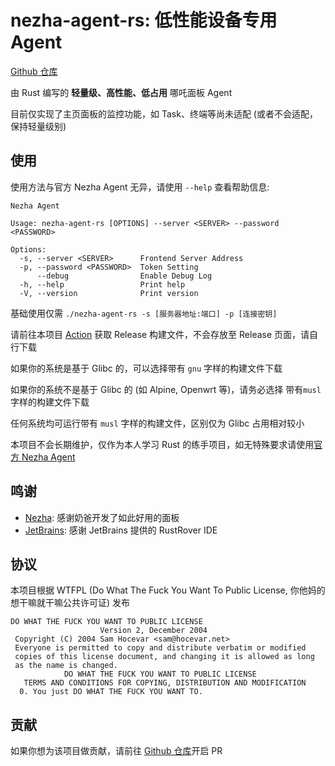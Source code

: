 # nezha-agent-rs: 低性能设备专用 Agent

[Github 仓库](https://github.com/GenshinMinecraft/nezha-agent-rs)

由 Rust 编写的 **轻量级、高性能、低占用** 哪吒面板 Agent

目前仅实现了主页面板的监控功能，如 Task、终端等尚未适配 (或者不会适配，保持轻量级别)

## 使用

使用方法与官方 Nezha Agent 无异，请使用 `--help` 查看帮助信息:

```
Nezha Agent

Usage: nezha-agent-rs [OPTIONS] --server <SERVER> --password <PASSWORD>

Options:
  -s, --server <SERVER>      Frontend Server Address
  -p, --password <PASSWORD>  Token Setting
      --debug                Enable Debug Log
  -h, --help                 Print help
  -V, --version              Print version
```

基础使用仅需 `./nezha-agent-rs -s [服务器地址:端口] -p [连接密钥]`

请前往本项目 [Action](https://github.com/GenshinMinecraft/nezha-agent-rs/actions) 获取 Release 构建文件，不会存放至 Release 页面，请自行下载

如果你的系统是基于 Glibc 的，可以选择带有 `gnu` 字样的构建文件下载

如果你的系统不是基于 Glibc 的 (如 Alpine, Openwrt 等)，请务必选择 带有`musl` 字样的构建文件下载

任何系统均可运行带有 `musl` 字样的构建文件，区别仅为 Glibc 占用相对较小

本项目不会长期维护，仅作为本人学习 Rust 的练手项目，如无特殊要求请使用[官方 Nezha Agent](https://github.com/nezhahq/agent)

## 鸣谢

- [Nezha](https://github.com/naiba/nezha): 感谢奶爸开发了如此好用的面板
- [JetBrains](https://www.jetbrains.com/): 感谢 JetBrains 提供的 RustRover IDE

## 协议

本项目根据 WTFPL (Do What The Fuck You Want To Public License, 你他妈的想干嘛就干嘛公共许可证) 发布

```license
DO WHAT THE FUCK YOU WANT TO PUBLIC LICENSE
                    Version 2, December 2004
 Copyright (C) 2004 Sam Hocevar <sam@hocevar.net>
 Everyone is permitted to copy and distribute verbatim or modified
 copies of this license document, and changing it is allowed as long
 as the name is changed.
            DO WHAT THE FUCK YOU WANT TO PUBLIC LICENSE
   TERMS AND CONDITIONS FOR COPYING, DISTRIBUTION AND MODIFICATION
  0. You just DO WHAT THE FUCK YOU WANT TO.
```

## 贡献

如果你想为该项目做贡献，请前往 [Github 仓库](https://github.com/GenshinMinecraft/nezha-agent-rs)开启 PR
